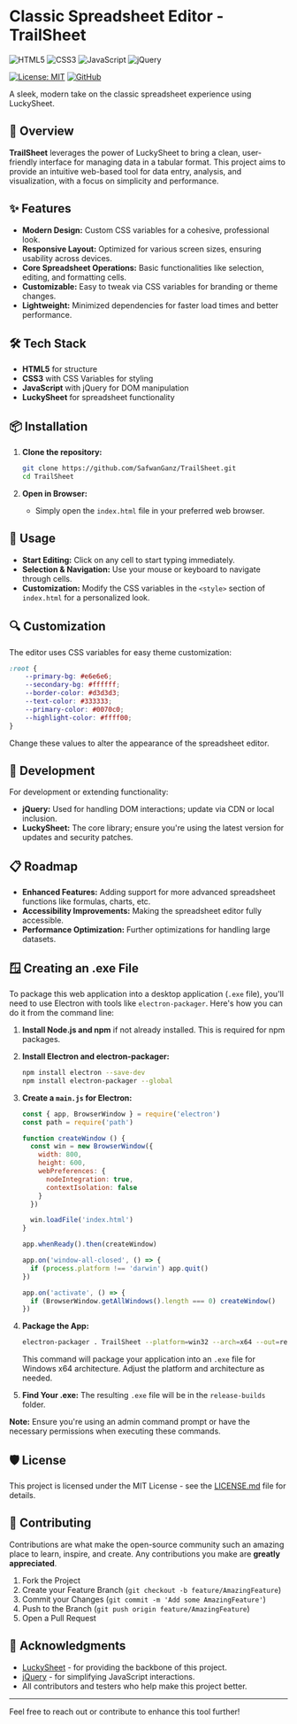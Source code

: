 
# Classic Spreadsheet Editor - TrailSheet

![HTML5](https://img.shields.io/badge/HTML5-E34F26.svg?style=flat&logo=html5&logoColor=white)
![CSS3](https://img.shields.io/badge/CSS3-1572B6.svg?style=flat&logo=css3&logoColor=white)
![JavaScript](https://img.shields.io/badge/JavaScript-F7DF1E.svg?style=flat&logo=javascript&logoColor=black)
![jQuery](https://img.shields.io/badge/jQuery-0769AD.svg?style=flat&logo=jquery&logoColor=white)

[![License: MIT](https://img.shields.io/badge/License-MIT-yellow.svg)](https://opensource.org/licenses/MIT) 
[![GitHub](https://img.shields.io/github/stars/SafwanGanz/TrailSheet?style=social)](https://github.com/SafwanGanz/TrailSheet)

A sleek, modern take on the classic spreadsheet experience using LuckySheet.

## 🚀 Overview

**TrailSheet** leverages the power of LuckySheet to bring a clean, user-friendly interface for managing data in a tabular format. This project aims to provide an intuitive web-based tool for data entry, analysis, and visualization, with a focus on simplicity and performance.

## ✨ Features

- **Modern Design:** Custom CSS variables for a cohesive, professional look.
- **Responsive Layout:** Optimized for various screen sizes, ensuring usability across devices.
- **Core Spreadsheet Operations:** Basic functionalities like selection, editing, and formatting cells.
- **Customizable:** Easy to tweak via CSS variables for branding or theme changes.
- **Lightweight:** Minimized dependencies for faster load times and better performance.

## 🛠️ Tech Stack

- **HTML5** for structure
- **CSS3** with CSS Variables for styling
- **JavaScript** with jQuery for DOM manipulation
- **LuckySheet** for spreadsheet functionality

## 📦 Installation

1. **Clone the repository:**
   ```bash
   git clone https://github.com/SafwanGanz/TrailSheet.git
   cd TrailSheet
   ```

2. **Open in Browser:**
   - Simply open the `index.html` file in your preferred web browser.

## 🔧 Usage

- **Start Editing:** Click on any cell to start typing immediately.
- **Selection & Navigation:** Use your mouse or keyboard to navigate through cells.
- **Customization:** Modify the CSS variables in the `<style>` section of `index.html` for a personalized look.

## 🔍 Customization

The editor uses CSS variables for easy theme customization:

```css
:root {
    --primary-bg: #e6e6e6;
    --secondary-bg: #ffffff;
    --border-color: #d3d3d3;
    --text-color: #333333;
    --primary-color: #0070c0;
    --highlight-color: #ffff00;
}
```

Change these values to alter the appearance of the spreadsheet editor.

## 🧪 Development

For development or extending functionality:

- **jQuery:** Used for handling DOM interactions; update via CDN or local inclusion.
- **LuckySheet:** The core library; ensure you're using the latest version for updates and security patches.

## 📋 Roadmap

- **Enhanced Features:** Adding support for more advanced spreadsheet functions like formulas, charts, etc.
- **Accessibility Improvements:** Making the spreadsheet editor fully accessible.
- **Performance Optimization:** Further optimizations for handling large datasets.

## 🪟 Creating an .exe File

To package this web application into a desktop application (`.exe` file), you'll need to use Electron with tools like `electron-packager`. Here's how you can do it from the command line:

1. **Install Node.js and npm** if not already installed. This is required for npm packages.

2. **Install Electron and electron-packager:**

   ```bash
   npm install electron --save-dev
   npm install electron-packager --global
   ```

3. **Create a `main.js` for Electron:**

   ```javascript
   const { app, BrowserWindow } = require('electron')
   const path = require('path')

   function createWindow () {
     const win = new BrowserWindow({
       width: 800,
       height: 600,
       webPreferences: {
         nodeIntegration: true,
         contextIsolation: false
       }
     })

     win.loadFile('index.html')
   }

   app.whenReady().then(createWindow)

   app.on('window-all-closed', () => {
     if (process.platform !== 'darwin') app.quit()
   })

   app.on('activate', () => {
     if (BrowserWindow.getAllWindows().length === 0) createWindow()
   })
   ```

4. **Package the App:**

   ```bash
   electron-packager . TrailSheet --platform=win32 --arch=x64 --out=release-builds
   ```

   This command will package your application into an `.exe` file for Windows x64 architecture. Adjust the platform and architecture as needed.

5. **Find Your .exe:** The resulting `.exe` file will be in the `release-builds` folder.

**Note:** Ensure you're using an admin command prompt or have the necessary permissions when executing these commands.

## 🛡️ License

This project is licensed under the MIT License - see the [LICENSE.md](LICENSE.md) file for details.

## 🤝 Contributing

Contributions are what make the open-source community such an amazing place to learn, inspire, and create. Any contributions you make are **greatly appreciated**.

1. Fork the Project
2. Create your Feature Branch (`git checkout -b feature/AmazingFeature`)
3. Commit your Changes (`git commit -m 'Add some AmazingFeature'`)
4. Push to the Branch (`git push origin feature/AmazingFeature`)
5. Open a Pull Request

## 🙏 Acknowledgments

- [LuckySheet](https://github.com/mengshukeji/Luckysheet) - for providing the backbone of this project.
- [jQuery](https://jquery.com/) - for simplifying JavaScript interactions.
- All contributors and testers who help make this project better.

---

Feel free to reach out or contribute to enhance this tool further!
